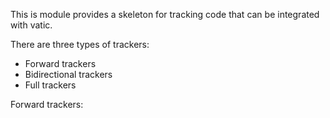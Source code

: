 This is module provides a skeleton for tracking code that can be integrated with vatic.

There are three types of trackers:
- Forward trackers
- Bidirectional trackers
- Full trackers

Forward trackers: 
